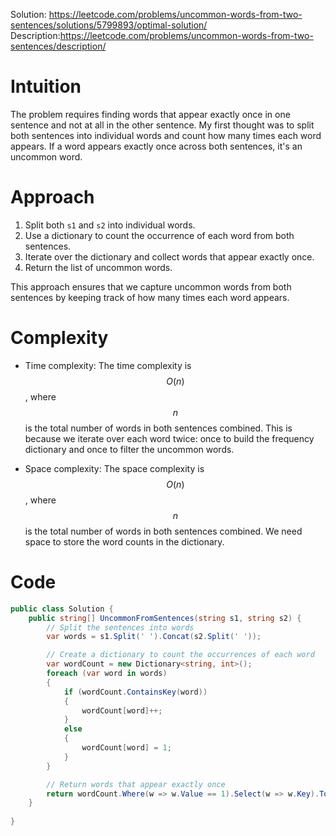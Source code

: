 Solution: https://leetcode.com/problems/uncommon-words-from-two-sentences/solutions/5799893/optimal-solution/
Description:https://leetcode.com/problems/uncommon-words-from-two-sentences/description/

# Intuition
The problem requires finding words that appear exactly once in one sentence and not at all in the other sentence. My first thought was to split both sentences into individual words and count how many times each word appears. If a word appears exactly once across both sentences, it's an uncommon word.

# Approach
1. Split both `s1` and `s2` into individual words.
2. Use a dictionary to count the occurrence of each word from both sentences.
3. Iterate over the dictionary and collect words that appear exactly once.
4. Return the list of uncommon words.

This approach ensures that we capture uncommon words from both sentences by keeping track of how many times each word appears.

# Complexity
- Time complexity:
  The time complexity is $$O(n)$$, where $$n$$ is the total number of words in both sentences combined. This is because we iterate over each word twice: once to build the frequency dictionary and once to filter the uncommon words.

- Space complexity:
  The space complexity is $$O(n)$$, where $$n$$ is the total number of words in both sentences combined. We need space to store the word counts in the dictionary.


# Code
```csharp []
public class Solution {
    public string[] UncommonFromSentences(string s1, string s2) {
        // Split the sentences into words
        var words = s1.Split(' ').Concat(s2.Split(' '));

        // Create a dictionary to count the occurrences of each word
        var wordCount = new Dictionary<string, int>();
        foreach (var word in words)
        {
            if (wordCount.ContainsKey(word))
            {
                wordCount[word]++;
            }
            else
            {
                wordCount[word] = 1;
            }
        }

        // Return words that appear exactly once
        return wordCount.Where(w => w.Value == 1).Select(w => w.Key).ToArray();
    }
    
}
```
